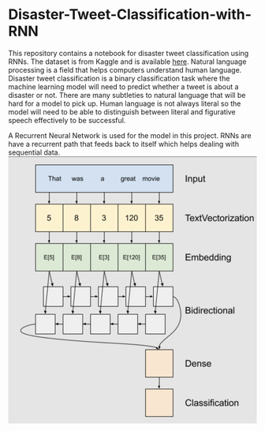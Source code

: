 # Disaster-Tweet-Classification-with-RNN

This repository contains a notebook for disaster tweet classification using RNNs. The dataset is from Kaggle and is available [here](https://www.kaggle.com/competitions/nlp-getting-started/overview). Natural language processing is a field that helps computers understand human language. Disaster tweet classification is a binary classification task where the machine learning model will need to predict whether a tweet is about a disaster or not. There are many subtleties to natural language that will be hard for a model to pick up. Human language is not always literal so the model will need to be able to distinguish between literal and figurative speech effectively to be successful. 

A Recurrent Neural Network is used for the model in this project. RNNs are have a recurrent path that feeds back to itself which helps dealing with sequential data. ![](https://github.com/Ryusei97/Disaster-Tweet-Classification-with-RNN/blob/main/rnn.png)
